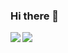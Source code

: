 ### Hi there 👋

<a href="https://github.com/nimasrn/nimasrn">
  <img align="left" src="https://github-readme-stats.vercel.app/api?username=nimasrn&show_icons=true&hide=stars&icon_color=0366d6&line_height=30&include_all_commits" />
</a>
<a href="https://github.com/nimasrn/nimasrn">
  <img align="left" src="https://github-readme-stats.vercel.app/api/top-langs/?username=nimasrn" />
</a>

<!--
**nimasrn/nimasrn** is a ✨ _special_ ✨ repository because its `README.md` (this file) appears on your GitHub profile.

Here are some ideas to get you started:

- 🔭 I’m currently working on ...
- 🌱 I’m currently learning ...
- 👯 I’m looking to collaborate on ...
- 🤔 I’m looking for help with ...
- 💬 Ask me about ...
- 📫 How to reach me: ...
- 😄 Pronouns: ...
- ⚡ Fun fact: ...
-->
